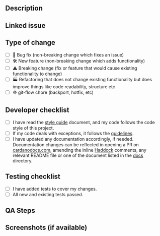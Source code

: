 ## Description

<!--- A brief description of this PR and the problem is trying to solve -->

## Linked issue

<!--- Put here the relevant issue from YouTrack -->

## Type of change
<!--- What types of changes does your code introduce? Put an `x` in all the boxes that apply: -->
- [ ] 🐞 Bug fix (non-breaking change which fixes an issue)
- [ ] 🛠 New feature (non-breaking change which adds functionality)
- [ ] ⚠️ Breaking change (fix or feature that would cause existing functionality to change)
- [ ] 🏭 Refactoring that does not change existing functionality but does improve things like code readability, structure etc
- [ ] ⛑ git-flow chore (backport, hotfix, etc)

## Developer checklist
<!--- A mental checklist for the developer submitting the PR --->
- [ ] I have read the [style guide](https://github.com/input-output-hk/cardano-sl/blob/develop/docs/style-guide.md) document, and my code follows the code style of this project.
- [ ] If my code deals with exceptions, it follows the [guidelines](https://github.com/input-output-hk/cardano-sl/blob/develop/docs/exceptions.md).
- [ ] I have updated any documentation accordingly, if needed. Documentation changes can be reflected in opening a PR on [cardanodocs.com](https://github.com/input-output-hk/cardanodocs.com), amending the inline [Haddock](https://www.haskell.org/haddock/) comments, any relevant README file or one of the document listed in the [docs](https://github.com/input-output-hk/cardano-sl/tree/develop/docs) directory.

## Testing checklist
<!-- If you aren't providing any tests as part of this PR, use this section to state clearly why. It needs to be a strong motivation and definitely the exception, not the rule. -->
- [ ] I have added tests to cover my changes.
- [ ] All new and existing tests passed.

## QA Steps
<!--- Which are the steps needed to test this feature, if any? -->

## Screenshots (if available)
<!--- Upload a GIF, an asciinema video or an image demoing the feature -->
